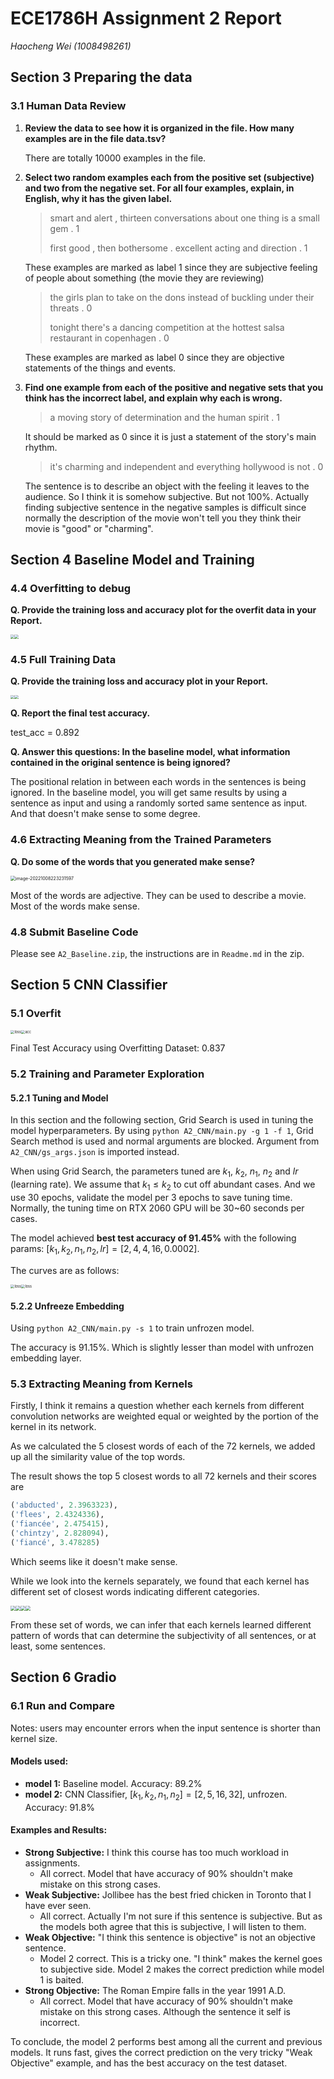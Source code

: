 # ECE1786H Assignment 2 Report

*Haocheng Wei (1008498261)*



## Section 3 Preparing the data

### 3.1 Human Data Review

1. **Review the data to see how it is organized in the file. How many examples are in the file data.tsv?**

    There are totally 10000 examples in the file.

2. **Select two random examples each from the positive set (subjective) and two from the negative set. For all four examples, explain, in English, why it has the given label.** 

    > smart and alert , thirteen conversations about one thing is a small gem . 	1
    >
    > first good , then bothersome . excellent acting and direction . 	1
    >

    These examples are marked as label 1 since they are subjective feeling of people about something (the movie they are reviewing)

    > the girls plan to take on the dons instead of buckling under their threats . 	0
    >
    > tonight there's a dancing competition at the hottest salsa restaurant in copenhagen . 	0
    >

    These examples are marked as label 0 since they are objective statements of the things and events.

3. **Find one example from each of the positive and negative sets that you think has the incorrect label, and explain why each is wrong.**

     > a moving story of determination and the human spirit . 	1
     >
     
     It should be marked as 0 since it is just a statement of the story's main rhythm.
     

     > it's charming and independent and everything hollywood is not . 	0
     >
     
     The sentence is to describe an object with the feeling it leaves to the audience. So I think it is somehow subjective. But not 100%. Actually finding subjective sentence in the negative samples is difficult since normally the description of the movie won't tell you they think their movie is "good" or "charming".


## Section 4 Baseline Model and Training

### 4.4 Overfitting to debug

**Q. Provide the training loss and accuracy plot for the overfit data in your Report.**

<img src="Report.assets/loss.png" style="zoom: 40%;" /><img src="Report.assets/acc.png" style="zoom:40%;" />

### 4.5 Full Training Data

**Q. Provide the training loss and accuracy plot in your Report.**

<img src="Report.assets/nloss.png" style="zoom: 40%;" /><img src="Report.assets/nacc.png" style="zoom:40%;" />

**Q. Report the final test accuracy.**

test_acc = 0.892

**Q. Answer this questions: In the baseline model, what information contained in the original sentence is being ignored?**

The positional relation in between each words in the sentences is being ignored. In the baseline model, you will get same results by using a sentence as input and using a randomly sorted same sentence as input. And that doesn't make sense to some degree.

### 4.6 Extracting Meaning from the Trained Parameters

**Q. Do some of the words that you generated make sense?**

<img src="Report.assets/image-20221008223231597.png" alt="image-20221008223231597" style="zoom:50%;" />

Most of the words are adjective. They can be used to describe a movie. Most of the words make sense.

### 4.8 Submit Baseline Code

Please see `A2_Baseline.zip`, the instructions are in `Readme.md` in the zip.



## Section 5 CNN Classifier

### 5.1 Overfit

<img src="Report.assets/loss-1665470381421.png" alt="loss" style="zoom:40%;" /><img src="Report.assets/acc-1665470381420.png" alt="acc" style="zoom:40%;" />

Final Test Accuracy using Overfitting Dataset: 0.837

### 5.2 Training and Parameter Exploration

#### 5.2.1 Tuning and Model

In this section and the following section, Grid Search is used in tuning the model hyperparameters. By using `python A2_CNN/main.py -g 1 -f 1`, Grid Search method is used and normal arguments are blocked. Argument from `A2_CNN/gs_args.json` is imported instead. 

When using Grid Search, the parameters tuned are $k_1$, $k_2$, $n_1$, $n_2$ and $lr$ (learning rate). We assume that $k_1 \leq k_2$ to cut off abundant cases.  And we use 30 epochs, validate the model per 3 epochs to save tuning time. Normally, the tuning time on RTX 2060 GPU will be 30~60 seconds per cases.

The model achieved **best test accuracy of 91.45%** with the following params: $[k_1, k_2, n_1, n_2, lr] = [2, 4, 4, 16, 0.0002]$.

The curves are as follows:

<img src="Report.assets/loss-1665522015023.png" alt="loss" style="zoom:40%;" /><img src="Report.assets/acc-1665522021533.png" alt="loss" style="zoom:40%;" />

#### 5.2.2 Unfreeze Embedding

Using `python A2_CNN/main.py -s 1` to train unfrozen model.

The accuracy is 91.15%. Which is slightly lesser than model with unfrozen embedding layer.

### 5.3 Extracting Meaning from Kernels

Firstly, I think it remains a question whether each kernels from different convolution networks are weighted equal or weighted by the portion of the kernel in its network.

As we calculated the 5 closest words of each of the 72 kernels, we added up all the similarity value of the top words.

The result shows the top 5 closest words to all 72 kernels and their scores are

```python
('abducted', 2.3963323), 
('flees', 2.4324336), 
('fiancée', 2.475415), 
('chintzy', 2.828094), 
('fiancé', 3.478285)
```

Which seems like it doesn't make sense.

While we look into the kernels separately, we found that each kernel has different set of closest words indicating different categories.

<img src="Report.assets/image-20221011172623111.png" style="zoom:50%;" /><img src="Report.assets/image-20221011172638675.png" style="zoom:50%;" /><img src="Report.assets/image-20221011172650511.png" style="zoom:50%;" /><img src="Report.assets/image-20221011172712397.png" style="zoom:50%;" />

From these set of words, we can infer that each kernels learned different pattern of words that can determine the subjectivity of all sentences, or at least, some sentences.

## Section 6 Gradio

### 6.1 Run and Compare

Notes: users may encounter errors when the input sentence is shorter than kernel size.

#### Models used:

* **model 1:** Baseline model. Accuracy: 89.2%
* **model 2:** CNN Classifier, $[k_1, k_2, n_1, n_2] = [2, 5, 16, 32]$, unfrozen. Accuracy: 91.8%

#### Examples and Results:

* **Strong Subjective:** I think this course has too much workload in assignments. 
  * All correct. Model that have accuracy of 90% shouldn't make mistake on this strong cases.
* **Weak Subjective:** Jollibee has the best fried chicken in Toronto that I have ever seen.
  * All correct. Actually I'm not sure if this sentence is subjective. But as the models both agree that this is subjective, I will listen to them.
* **Weak Objective:** "I think this sentence is objective" is not an objective sentence.
  * Model 2 correct. This is a tricky one. "I think" makes the kernel goes to subjective side. Model 2 makes the correct prediction while model 1 is baited.
* **Strong Objective:** The Roman Empire falls in the year 1991 A.D.
  * All correct. Model that have accuracy of 90% shouldn't make mistake on this strong cases. Although the sentence it self is incorrect.

To conclude, the model 2 performs best among all the current and previous models. It runs fast, gives the correct prediction on the very tricky "Weak Objective" example, and has the best accuracy on the test dataset.